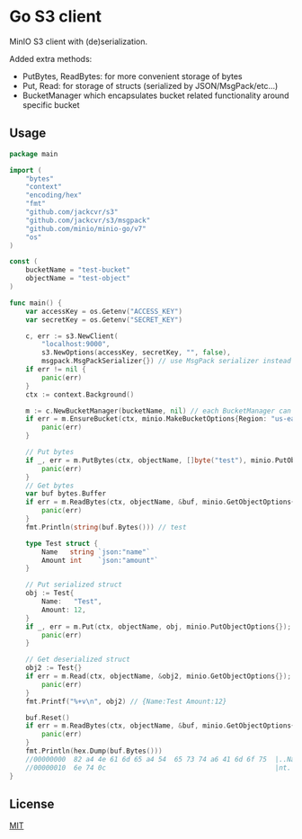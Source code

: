 # Go S3 client

MinIO S3 client with (de)serialization.

Added extra methods:
 - PutBytes, ReadBytes: for more convenient storage of bytes
 - Put, Read: for storage of structs (serialized by JSON/MsgPack/etc...)
 - BucketManager which encapsulates bucket related functionality around specific bucket

## Usage

```go
package main

import (
	"bytes"
	"context"
	"encoding/hex"
	"fmt"
	"github.com/jackcvr/s3"
	"github.com/jackcvr/s3/msgpack"
	"github.com/minio/minio-go/v7"
	"os"
)

const (
	bucketName = "test-bucket"
	objectName = "test-object"
)

func main() {
	var accessKey = os.Getenv("ACCESS_KEY")
	var secretKey = os.Getenv("SECRET_KEY")

	c, err := s3.NewClient(
		"localhost:9000",
		s3.NewOptions(accessKey, secretKey, "", false),
		msgpack.MsgPackSerializer{}) // use MsgPack serializer instead of default one(JSON)
	if err != nil {
		panic(err)
	}
	ctx := context.Background()

	m := c.NewBucketManager(bucketName, nil) // each BucketManager can use its own serializer, nil == client.Serializer
	if err = m.EnsureBucket(ctx, minio.MakeBucketOptions{Region: "us-east-1"}); err != nil {
		panic(err)
	}

	// Put bytes
	if _, err = m.PutBytes(ctx, objectName, []byte("test"), minio.PutObjectOptions{}); err != nil {
		panic(err)
	}
	// Get bytes
	var buf bytes.Buffer
	if err = m.ReadBytes(ctx, objectName, &buf, minio.GetObjectOptions{}); err != nil {
		panic(err)
	}
	fmt.Println(string(buf.Bytes())) // test

	type Test struct {
		Name   string `json:"name"`
		Amount int    `json:"amount"`
	}

	// Put serialized struct
	obj := Test{
		Name:   "Test",
		Amount: 12,
	}
	if _, err = m.Put(ctx, objectName, obj, minio.PutObjectOptions{}); err != nil {
		panic(err)
	}

	// Get deserialized struct
	obj2 := Test{}
	if err = m.Read(ctx, objectName, &obj2, minio.GetObjectOptions{}); err != nil {
		panic(err)
	}
	fmt.Printf("%+v\n", obj2) // {Name:Test Amount:12}

	buf.Reset()
	if err = m.ReadBytes(ctx, objectName, &buf, minio.GetObjectOptions{}); err != nil {
		panic(err)
	}
	fmt.Println(hex.Dump(buf.Bytes()))
	//00000000  82 a4 4e 61 6d 65 a4 54  65 73 74 a6 41 6d 6f 75  |..Name.Test.Amou|
	//00000010  6e 74 0c                                          |nt.|
}
```

## License

[MIT](https://spdx.org/licenses/MIT.html) 